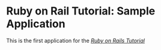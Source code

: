 # Ruby on Rail Tutorial: Sample Application
This is the first application for the
[*Ruby on Rails Tutorial*](http://railstutorial.jp/)

